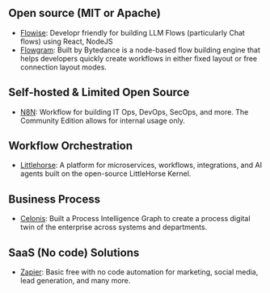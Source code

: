 ## Open source (MIT or Apache)

- [Flowise](https://github.com/FlowiseAI/Flowise): Developr friendly for building LLM Flows (particularly Chat flows) using React, NodeJS
- [Flowgram](https://flowgram.ai/): Built by Bytedance is a node-based flow building engine that helps developers quickly create workflows in either fixed layout or free connection layout modes.

## Self-hosted & Limited Open Source

- [N8N](https://n8n.io/): Workflow for building IT Ops, DevOps, SecOps, and more. The Community Edition allows for internal usage only.

## Workflow Orchestration

- [Littlehorse](https://littlehorse.io/): A platform for microservices, workflows, integrations, and AI agents built on the open-source LittleHorse Kernel.

## Business Process

- [Celonis](https://www.celonis.com/platform/process-mining/): Built a Process Intelligence Graph to create a process digital twin of the enterprise across systems and departments.

## SaaS (No code) Solutions

- [Zapier](https://zapier.com/): Basic free with no code automation for marketing, social media, lead generation, and many more.
